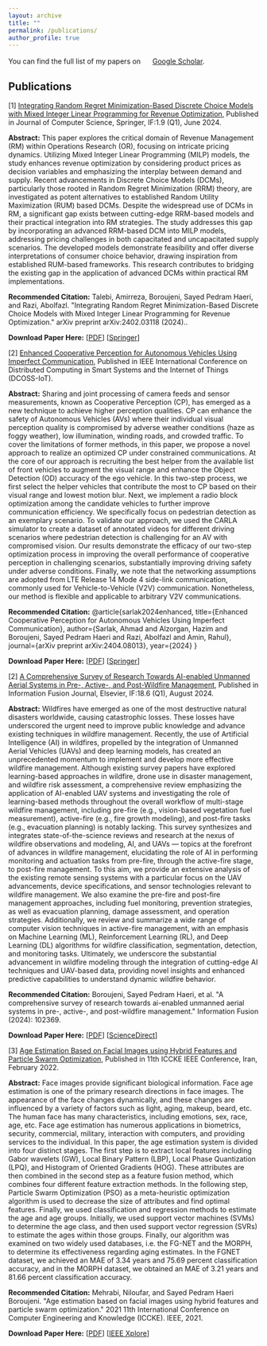 ```yaml
---
layout: archive
title: ""
permalink: /publications/
author_profile: true
---
```


You can find the full list of my papers on <img src="https://upload.wikimedia.org/wikipedia/commons/c/c7/Google_Scholar_logo.svg" width="16" height="16"> [Google Scholar](https://scholar.google.com/citations?user=RL_CijgAAAAJ&hl=en&oi=ao).

Publications
---------------------
[1] [Integrating Random Regret Minimization-Based Discrete Choice Models with Mixed Integer Linear Programming for Revenue Optimization](https://arxiv.org/abs/2402.03118), Published in Journal of Computer Science, Springer, IF:1.9 (Q1), June 2024.

**Abstract:** This paper explores the critical domain of Revenue Management (RM) within Operations Research (OR), focusing on intricate pricing dynamics. Utilizing Mixed Integer Linear Programming (MILP) models, the study enhances revenue optimization by considering product prices as decision variables and emphasizing the interplay between demand and supply. Recent advancements in Discrete Choice Models (DCMs), particularly those rooted in Random Regret Minimization (RRM) theory, are investigated as potent alternatives to established Random Utility Maximization (RUM) based DCMs. Despite the widespread use of DCMs in RM, a significant gap exists between cutting-edge RRM-based models and their practical integration into RM strategies. The study addresses this gap by incorporating an advanced RRM-based DCM into MILP models, addressing pricing challenges in both capacitated and uncapacitated supply scenarios. The developed models demonstrate feasibility and offer diverse interpretations of consumer choice behavior, drawing inspiration from established RUM-based frameworks. This research contributes to bridging the existing gap in the application of advanced DCMs within practical RM implementations.

**Recommended Citation:** Talebi, Amirreza, Boroujeni, Sayed Pedram Haeri, and Razi, Abolfazl. "Integrating Random Regret Minimization-Based Discrete Choice Models with Mixed Integer Linear Programming for Revenue Optimization." arXiv preprint arXiv:2402.03118 (2024)..

**Download Paper Here:** [[PDF](http://pedramhaeri.github.io/files/Paper3.pdf)] [[Springer](https://arxiv.org/abs/2402.03118)]



[2] [Enhanced Cooperative Perception for Autonomous Vehicles Using Imperfect Communication](https://arxiv.org/abs/2404.08013), Published in IEEE International Conference on Distributed Computing in Smart Systems and the Internet of Things (DCOSS-IoT).

**Abstract:** Sharing and joint processing of camera feeds and sensor measurements, known as Cooperative Perception (CP), has emerged as a new technique to achieve higher perception qualities. CP can enhance the safety of Autonomous Vehicles (AVs) where their individual visual perception quality is compromised by adverse weather conditions (haze as foggy weather), low illumination, winding roads, and crowded traffic. To cover the limitations of former methods, in this paper, we propose a novel approach to realize an optimized CP under constrained communications. At the core of our approach is recruiting the best helper from the available list of front vehicles to augment the visual range and enhance the Object Detection (OD) accuracy of the ego vehicle. In this two-step process, we first select the helper vehicles that contribute the most to CP based on their visual range and lowest motion blur. Next, we implement a radio block optimization among the candidate vehicles to further improve communication efficiency. We specifically focus on pedestrian detection as an exemplary scenario. To validate our approach, we used the CARLA simulator to create a dataset of annotated videos for different driving scenarios where pedestrian detection is challenging for an AV with compromised vision. Our results demonstrate the efficacy of our two-step optimization process in improving the overall performance of cooperative perception in challenging scenarios, substantially improving driving safety under adverse conditions. Finally, we note that the networking assumptions are adopted from LTE Release 14 Mode 4 side-link communication, commonly used for Vehicle-to-Vehicle (V2V) communication. Nonetheless, our method is flexible and applicable to arbitrary V2V communications.

**Recommended Citation:** @article{sarlak2024enhanced,
  title={Enhanced Cooperative Perception for Autonomous Vehicles Using Imperfect Communication},
  author={Sarlak, Ahmad and Alzorgan, Hazim and Boroujeni, Sayed Pedram Haeri and Razi, Abolfazl and Amin, Rahul},
  journal={arXiv preprint arXiv:2404.08013},
  year={2024}
}

**Download Paper Here:** [[PDF](http://pedramhaeri.github.io/files/Paper3.pdf)] [[Springer](https://arxiv.org/abs/2402.03118)]













[2] [A Comprehensive Survey of Research Towards AI-enabled Unmanned Aerial Systems in Pre-, Active-, and Post-Wildfire Management](https://www.sciencedirect.com/science/article/pii/S1566253524001477), Published in Information Fusion Journal, Elsevier, IF:18.6 (Q1), August 2024.

**Abstract:** Wildfires have emerged as one of the most destructive natural disasters worldwide, causing catastrophic losses. These losses have underscored the urgent need to improve public knowledge and advance existing techniques in wildfire management. Recently, the use of Artificial Intelligence (AI) in wildfires, propelled by the integration of Unmanned Aerial Vehicles (UAVs) and deep learning models, has created an unprecedented momentum to implement and develop more effective wildfire management. Although existing survey papers have explored learning-based approaches in wildfire, drone use in disaster management, and wildfire risk assessment, a comprehensive review emphasizing the application of AI-enabled UAV systems and investigating the role of learning-based methods throughout the overall workflow of multi-stage wildfire management, including pre-fire (e.g., vision-based vegetation fuel measurement), active-fire (e.g., fire growth modeling), and post-fire tasks (e.g., evacuation planning) is notably lacking. This survey synthesizes and integrates state-of-the-science reviews and research at the nexus of wildfire observations and modeling, AI, and UAVs — topics at the forefront of advances in wildfire management, elucidating the role of AI in performing monitoring and actuation tasks from pre-fire, through the active-fire stage, to post-fire management. To this aim, we provide an extensive analysis of the existing remote sensing systems with a particular focus on the UAV advancements, device specifications, and sensor technologies relevant to wildfire management. We also examine the pre-fire and post-fire management approaches, including fuel monitoring, prevention strategies, as well as evacuation planning, damage assessment, and operation strategies. Additionally, we review and summarize a wide range of computer vision techniques in active-fire management, with an emphasis on Machine Learning (ML), Reinforcement Learning (RL), and Deep Learning (DL) algorithms for wildfire classification, segmentation, detection, and monitoring tasks. Ultimately, we underscore the substantial advancement in wildfire modeling through the integration of cutting-edge AI techniques and UAV-based data, providing novel insights and enhanced predictive capabilities to understand dynamic wildfire behavior.

**Recommended Citation:** Boroujeni, Sayed Pedram Haeri, et al. "A comprehensive survey of research towards ai-enabled unmanned aerial systems in pre-, active-, and post-wildfire management." Information Fusion (2024): 102369.

**Download Paper Here:** [[PDF](http://pedramhaeri.github.io/files/Paper1.pdf)] [[ScienceDirect](https://ieeexplore.ieee.org/abstract/document/9721496)]



[3] [Age Estimation Based on Facial Images using Hybrid Features and Particle Swarm Optimization](https://ieeexplore.ieee.org/abstract/document/9721496), Published in 11th ICCKE IEEE Conference, Iran, February 2022.

**Abstract:** Face images provide significant biological information. Face age estimation is one of the primary research directions in face images. The appearance of the face changes dynamically, and these changes are influenced by a variety of factors such as light, aging, makeup, beard, etc. The human face has many characteristics, including emotions, sex, race, age, etc. Face age estimation has numerous applications in biometrics, security, commercial, military, interaction with computers, and providing services to the individual. In this paper, the age estimation system is divided into four distinct stages. The first step is to extract local features including Gabor wavelets (GW), Local Binary Pattern (LBP), Local Phase Quantization (LPQ), and Histogram of Oriented Gradients (HOG). These attributes are then combined in the second step as a feature fusion method, which combines four different feature extraction methods. In the following step, Particle Swarm Optimization (PSO) as a meta-heuristic optimization algorithm is used to decrease the size of attributes and find optimal features. Finally, we used classification and regression methods to estimate the age and age groups. Initially, we used support vector machines (SVMs) to determine the age class, and then used support vector regression (SVRs) to estimate the ages within those groups. Finally, our algorithm was examined on two widely used databases, i.e. the FG-NET and the MORPH, to determine its effectiveness regarding aging estimates. In the FGNET dataset, we achieved an MAE of 3.34 years and 75.69 percent classification accuracy, and in the MORPH dataset, we obtained an MAE of 3.21 years and 81.66 percent classification accuracy.

**Recommended Citation:** Mehrabi, Niloufar, and Sayed Pedram Haeri Boroujeni. "Age estimation based on facial images using hybrid features and particle swarm optimization." 2021 11th International Conference on Computer Engineering and Knowledge (ICCKE). IEEE, 2021. 

**Download Paper Here:** [[PDF](http://pedramhaeri.github.io/files/Paper2.pdf)] [[IEEE Xplore](https://www.sciencedirect.com/science/article/pii/S1566253524001477)]
